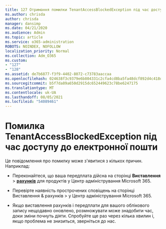 ```yaml
---
title: 127 Отримання помилки TenantAccessBlockedException під час доступу до електронної пошти
ms.author: chrisda
author: chrisda
manager: dansimp
ms.date: 04/21/2020
ms.audience: Admin
ms.topic: article
ms.service: o365-administration
ROBOTS: NOINDEX, NOFOLLOW
localization_priority: Normal
ms.collection: Adm_O365
ms.custom:
- "127"
- "128"
ms.assetid: de7b6877-f3f9-4402-8072-c73783aaccaa
ms.openlocfilehash: 024638f3c9379e6b804331c2cfa4cd8ba5fa48dcf892d4c418db0ff9a0206b3b
ms.sourcegitcommit: b5f7da89a650d2915dc652449623c78be6247175
ms.translationtype: MT
ms.contentlocale: uk-UA
ms.lasthandoff: 08/05/2021
ms.locfileid: "54089461"
---
```

# <a name="getting-a-tenantaccessblockedexception-error-when-accessing-email"></a>Помилка TenantAccessBlockedException під час доступу до електронної пошти

Це повідомлення про помилку може з'явитися з кількох причин. Наприклад:

- Переконайтеся, що ваша передплата дійсна на сторінці **Виставлення** \> **[рахунків](https://portal.office.com/adminportal/home#/subscriptions)** для продуктів у Центр адміністрування Microsoft 365.

- Перевірте наявність прострочених  сповіщень на сторінці Виставлення & рахунків \> **[](https://portal.office.com/adminportal/home#/billoverview)** у Центр адміністрування Microsoft 365.

- Якщо виставлення рахунків і передплати для вашого облікового запису нещодавно оновлено, розмножувати може знадобити час, доки зміни почнуть діяти. Спробуйте ще раз через кілька хвилин і, якщо проблема не знизиться, зверніться до нас.
